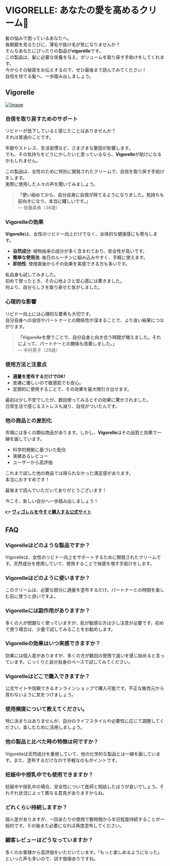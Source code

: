 # VIGORELLE: あなたの愛を高めるクリーム💖

髪の悩みで困っているあなたへ。  
毎朝鏡を見るたびに、薄毛や抜け毛が気になりませんか？  
そんなあなたにぴったりの製品が**vigorelle**です。  
この製品は、髪に必要な栄養を与え、ボリュームを取り戻す手助けをしてくれます。  
今からその秘密をお伝えするので、ぜひ最後まで読んでみてください！  
自信を持てる髪へ、一歩踏み出しましょう。

## Vigorelle

[![Image](https://www2.sellhealth.com/8/vigorelle180x200_A.jpg)](https://gchaffi.com/JXeh1UpV)

### 自信を取り戻すためのサポート

リビドーが低下していると感じたことはありませんか？  
それは普通のことです。  

年齢やストレス、生活習慣など、さまざまな要因が影響します。  
でも、その気持ちをどうにかしたいと思っているなら、**Vigorelle**が助けになるかもしれません。  

この製品は、女性のために特別に開発されたクリームで、自信を取り戻す手助けをします。  
実際に使用した人々の声を聞いてみましょう。

> **「使い始めてから、自分自身に自信が持てるようになりました。気持ちも前向きになり、本当に嬉しいです。」**  
> — 佐藤美香（36歳）

### Vigorelleの効果

**Vigorelle**は、女性のリビドー向上だけでなく、全体的な健康感にも寄与します。

- **自然成分**: 植物由来の成分が多く含まれており、安全性が高いです。
- **簡単な使用法**: 毎日のルーチンに組み込みやすく、手軽に使えます。
- **即効性**: 使用直後からその効果を実感できる方も多いです。

私自身も試してみました。  
初めて使ったとき、その心地よさと安心感には驚きました。  
何より、自分らしさを取り戻せた気がしました。

### 心理的な影響

リビドー向上には心理的な要素も大切です。  
自分自身への自信やパートナーとの関係性が深まることで、より良い結果につながります。

> **「Vigorelleを使うことで、自分自身と向き合う時間が増えました。それによって、パートナーとの関係も改善しました。」**  
> — 中村恵子（29歳）

### 使用方法と注意点

- **適量を塗布するだけでOK!**
- 皮膚に優しいので敏感肌でも安心。
- 定期的に使用することで、その効果を最大限引き出せます。

最初は少し不安でしたが、数回使ってみるとその効果に驚かされました。  
日常生活で感じるストレスも減り、自信がついたんです。

### 他の商品との差別化

市場には多くの類似商品があります。しかし、**Vigorelle**はその品質と効果で一線を画しています。

- 科学的根拠に基づいた配合
- 実績あるレビュー
- ユーザーから高評価

これまで試した他の商品では得られなかった満足感があります。  
本当におすすめです！

最後まで読んでいただいてありがとうございます！  

今こそ、新しい自分へ一歩踏み出しましょう！



**👉 [ヴィゴレルを今すぐ購入する公式サイト](https://gchaffi.com/JXeh1UpV)**

## FAQ

### Vigorelleはどのような製品ですか？
Vigorelleは、女性のリビドー向上をサポートするために開発されたクリームです。天然成分を使用していて、使用することで快感を増す手助けをします。

### Vigorelleはどのように使いますか？
このクリームは、必要な部分に適量を塗布するだけ。パートナーとの時間を楽しむ前に使うと良いですよ。

### Vigorelleには副作用がありますか？
多くの人が問題なく使っていますが、肌が敏感な方は少し注意が必要です。初めて使う場合は、少量で試してみることをお勧めします。

### Vigorelleの効果はいつ実感できますか？
効果には個人差がありますが、多くの方が数回の使用で違いを感じ始めると言っています。じっくりと自分自身のペースで試してみてください。

### Vigorelleはどこで購入できますか？
公式サイトや信頼できるオンラインショップで購入可能です。不正な販売元から買わないように気をつけましょう。

### 使用頻度について教えてください。
特に決まりはありませんが、自分のライフスタイルや必要性に応じて調整してください。楽しむために活用しましょう。

### 他の製品と比べた時の特徴は何ですか？
Vigorelleは天然成分を重視していて、他の化学的な製品とは一線を画しています。また、塗布するだけなので手軽なのもポイントです。

### 妊娠中や授乳中でも使用できますか？
妊娠中や授乳中の場合、安全性について医師と相談したほうが良いでしょう。それぞれ状況によって異なる意見がありますからね。

### どれくらい持続しますか？
個人差がありますが、一回あたりの使用で数時間から半日程度持続することが一般的です。その後また必要になれば再度塗布してください。

### 顧客レビューはどうなっていますか？
多くのお客様から高評価をいただいています。「もっと楽しめるようになった」といった声も多いので、試す価値ありですね。